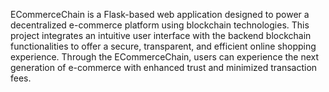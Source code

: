 ECommerceChain is a Flask-based web application designed to power a decentralized e-commerce platform using blockchain technologies. This project integrates an intuitive user interface with the backend blockchain functionalities to offer a secure, transparent, and efficient online shopping experience. Through the ECommerceChain, users can experience the next generation of e-commerce with enhanced trust and minimized transaction fees.